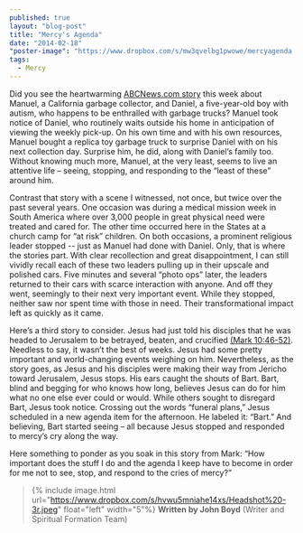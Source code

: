 ```yaml
---
published: true
layout: "blog-post"
title: "Mercy's Agenda"
date: "2014-02-18"
"poster-image": "https://www.dropbox.com/s/mw3qvelbg1pwowe/mercyagenda.jpg"
tags: 
  - Mercy
---
```


Did you see the heartwarming <a href="http://gma.yahoo.com/blogs/abc-blogs/heartwarming-exchange-between-trash-collector-autistic-boy-goes-192909594--abc-news-parenting.html?vp=1" target="_blank">ABCNews.com story</a> this week about Manuel, a California garbage collector, and Daniel, a five-year-old boy with autism, who happens to be enthralled with garbage trucks?  Manuel took notice of Daniel, who routinely waits outside his home in anticipation of viewing the weekly pick-up.  On his own time and with his own resources, Manuel bought a replica toy garbage truck to surprise Daniel with on his next collection day.  Surprise him, he did, along with Daniel’s family too.  Without knowing much more, Manuel, at the very least, seems to live an attentive life – seeing, stopping, and responding to the “least of these” around him.

Contrast that story with a scene I witnessed, not once, but twice over the past several years.  One occasion was during a medical mission week in South America where over 3,000 people in great physical need were treated and cared for.  The other time occurred here in the States at a church camp for “at risk” children.  On both occasions, a prominent religious leader stopped -- just as Manuel had done with Daniel.  Only, that is where the stories part.  With clear recollection and great disappointment, I can still vividly recall each of these two leaders pulling up in their upscale and polished cars.  Five minutes and several “photo ops” later, the leaders returned to their cars with scarce interaction with anyone.  And off they went, seemingly to their next very important event.  While they stopped, neither saw nor spent time with those in need.  Their transformational impact left as quickly as it came.

Here’s a third story to consider.  Jesus had just told his disciples that he was headed to Jerusalem to be betrayed, beaten, and crucified <a href="http://www.biblegateway.com/passage/?search=mark%2010:46-52&version=NIV" target="_blank">(Mark 10:46-52)</a>.  Needless to say, it wasn’t the best of weeks.  Jesus had some pretty important and world-changing events weighing on him.  Nevertheless, as the story goes, as Jesus and his disciples were making their way from Jericho toward Jerusalem, Jesus stops.  His ears caught the shouts of Bart.  Bart, blind and begging for who knows how long, believes Jesus can do for him what no one else ever could or would.   While others sought to disregard Bart, Jesus took notice.  Crossing out the words “funeral plans,” Jesus scheduled in a new agenda item for the afternoon.  He labeled it: “Bart.”  And believing, Bart started seeing – all because Jesus stopped and responded to mercy’s cry along the way.

Here something to ponder as you soak in this story from Mark: “How important does the stuff I do and the agenda I keep have to become in order for me not to see, stop, and respond to the cries of mercy?”

>{% include image.html url="https://www.dropbox.com/s/hvwu5mniahe14xs/Headshot%20-3r.jpeg" float="left" width="5"%} **Written by John Boyd**  (Writer and Spiritual Formation Team)